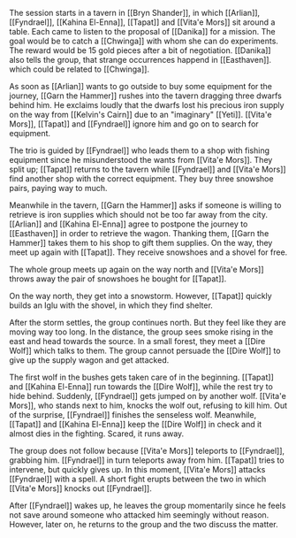 The session starts in a tavern in [[Bryn Shander]], in which [[Arlian]], [[Fyndrael]], [[Kahina El-Enna]], [[Tapat]] and [[Vita'e Mors]] sit around a table. Each came to listen to the proposal of [[Danika]] for a mission. The goal would be to catch a [[Chwinga]] with whom she can do experiments. The reward would be 15 gold pieces after a bit of negotiation. [[Danika]] also tells the group, that strange occurrences happend in [[Easthaven]]. which could be related to [[Chwinga]].

As soon as [[Arlian]] wants to go outside to buy some equipment for the journey, [[Garn the Hammer]] rushes into the tavern dragging three dwarfs behind him. He exclaims loudly that the dwarfs lost his precious iron supply on the way from [[Kelvin's Cairn]] due to an "imaginary" [[Yeti]]. [[Vita'e Mors]], [[Tapat]] and [[Fyndrael]] ignore him and go on to search for equipment.

The trio is guided by [[Fyndrael]] who leads them to a shop with fishing equipment since he misunderstood the wants from [[Vita'e Mors]]. They split up; [[Tapat]] returns to the tavern while [[Fyndrael]] and [[Vita'e Mors]] find another shop with the correct equipment. They buy three snowshoe pairs, paying way to much.

Meanwhile in the tavern, [[Garn the Hammer]] asks if someone is willing to retrieve is iron supplies which should not be too far away from the city. [[Arlian]] and [[Kahina El-Enna]] agree to postpone the journey to [[Easthaven]] in order to retrieve the wagon. Thanking them, [[Garn the Hammer]] takes them to his shop to gift them supplies. On the way, they meet up again with [[Tapat]]. They receive snowshoes and a shovel for free.

The whole group meets up again on the way north and [[Vita'e Mors]] throws away the pair of snowshoes he bought for [[Tapat]].

On the way north, they get into a snowstorm. However, [[Tapat]] quickly builds an Iglu with the shovel, in which they find shelter.

After the storm settles, the group continues north. But they feel like they are moving way too long. In the distance, the group sees smoke rising in the east and head towards the source. In a small forest, they meet a [[Dire Wolf]] which talks to them. The group cannot persuade the [[Dire Wolf]] to give up the supply wagon and get attacked. 

The first wolf in the bushes gets taken care of in the beginning. [[Tapat]] and [[Kahina El-Enna]] run towards the [[Dire Wolf]], while the rest try to hide behind. Suddenly, [[Fyndrael]] gets jumped on by another wolf. [[Vita'e Mors]], who stands next to him, knocks the wolf out, refusing to kill him. Out of the surprise, [[Fyndrael]] finishes the senseless wolf. Meanwhile, [[Tapat]] and [[Kahina El-Enna]] keep the [[Dire Wolf]] in check and it almost dies in the fighting. Scared, it runs away. 

The group does not follow because [[Vita'e Mors]] teleports to [[Fyndrael]], grabbing him. [[Fyndrael]] in turn teleports away from him. [[Tapat]] tries to intervene, but quickly gives up. In this moment, [[Vita'e Mors]] attacks [[Fyndrael]] with a spell. A short fight erupts between the two in which [[Vita'e Mors]] knocks out [[Fyndrael]]. 

After [[Fyndrael]] wakes up, he leaves the group momentarily since he feels not save around someone who attacked him seemingly without reason. However, later on, he returns to the group and the two discuss the matter.

